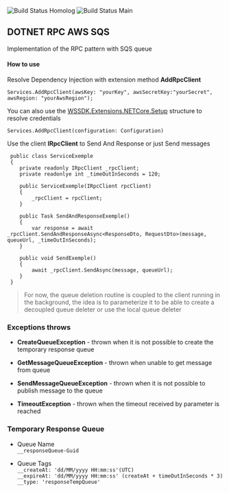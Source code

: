 ![Build Status Homolog](https://github.com/rcplatform/dotnet-rpc-aws-sqs/actions/workflows/main.yml/badge.svg?branch=homolog)
![Build Status Main](https://github.com/rcplatform/dotnet-rpc-aws-sqs/actions/workflows/main.yml/badge.svg?branch=main)

## DOTNET RPC AWS SQS
Implementation of the RPC pattern with SQS queue

#### How to use
Resolve Dependency Injection with extension method **AddRpcClient**
```dotnet
Services.AddRpcClient(awsKey: "yourKey", awsSecretKey:"yourSecret", awsRegion: "yourAwsRegion");
```

You can also use the [WSSDK.Extensions.NETCore.Setup](https://docs.aws.amazon.com/sdk-for-net/v3/developer-guide/net-dg-config-netcore.html) structure to resolve credentials
```dotnet
Services.AddRpcClient(configuration: Configuration)
```

Use the client **IRpcClient** to Send And Response or just Send messages

```dotnet
 public class ServiceExemple
 {
    private readonly IRpcClient _rpcClient;
    private readonlye int _timeOutInSeconds = 120;

    public ServiceExemple(IRpcClient rpcClient)
    {
        _rpcClient = rpcClient;
    }

    public Task SendAndResponseExemple()
    {
        var response = await _rpcClient.SendAndResponseAsync<ResponseDto, RequestDto>(message, queueUrl, _timeOutInSeconds);
    }

    public void SendExemple()
    {
        await _rpcClient.SendAsync(message, queueUrl);
    }
 }
```

> For now, the queue deletion routine is coupled to the client running in the background, the idea is to parameterize it to be able to create a decoupled queue deleter or use the local queue deleter

### Exceptions throws

- **CreateQueueException** - thrown when it is not possible to create the temporary response queue

- **GetMessageQueueException** - thrown when unable to get message from queue

- **SendMessageQueueException** - thrown when it is not possible to publish message to the queue

- **TimeoutException** - thrown when the timeout received by parameter is reached

### Temporary Response Queue

- Queue Name  
`__responseQueue-Guid`

- Queue Tags  
`__createAt: 'dd/MM/yyyy HH:mm:ss'(UTC)`   
`__expireAt: 'dd/MM/yyyy HH:mm:ss' (createAt + timeOutInSeconds * 3)`  
`__type: 'responseTempQueue'`  
